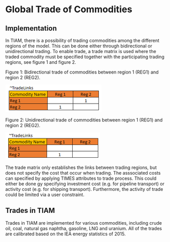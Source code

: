 # Global Trade of Commodities

## Implementation
In TIAM, there is a possibility of trading commodities among the different regions of the model. This can be done either through bidirectional or unidirectional trading. To enable trade, a trade matrix is used where the traded commodity must be specified together with the participating trading regions, see figure 1 and figure 2.

Figure 1: Bidirectional trade of commodities between region 1 (REG1) and region 2 (REG2).

![Bidirectional trade](./figs/bi_trade.png) 

Figure 2: Unidirectional trade of commodities between region 1 (REG1) and region 2 (REG2).

![Unidirectional trade](./figs/un_trade.png)

The trade matrix only establishes the links between trading regions, but does not specify the cost that occur when trading. The asssociated costs can specified by applying TIMES attributes to trade process. This could either be done gy specifying investment cost (e.g. for pipeline transport) or activity cost (e.g. for shipping transport). Furthermore, the activity of trade could be limited via a user constraint. 

## Trades in TIAM

Trades in TIAM are implemented for various commodities, including crude oil, coal, natural gas naphtha, gasoline, LNG and uranium. All of the trades are calibrated based on the IEA energy statistics of 2015.
